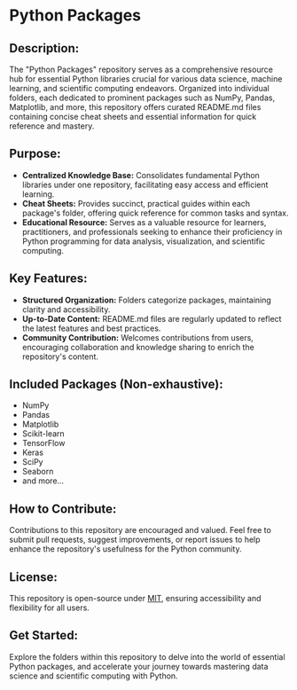# Python Packages

## Description:
The "Python Packages" repository serves as a comprehensive resource hub for essential Python libraries crucial for various data science, machine learning, and scientific computing endeavors. Organized into individual folders, each dedicated to prominent packages such as NumPy, Pandas, Matplotlib, and more, this repository offers curated README.md files containing concise cheat sheets and essential information for quick reference and mastery.

## Purpose:
- **Centralized Knowledge Base:** Consolidates fundamental Python libraries under one repository, facilitating easy access and efficient learning.
- **Cheat Sheets:** Provides succinct, practical guides within each package's folder, offering quick reference for common tasks and syntax.
- **Educational Resource:** Serves as a valuable resource for learners, practitioners, and professionals seeking to enhance their proficiency in Python programming for data analysis, visualization, and scientific computing.

## Key Features:
- **Structured Organization:** Folders categorize packages, maintaining clarity and accessibility.
- **Up-to-Date Content:** README.md files are regularly updated to reflect the latest features and best practices.
- **Community Contribution:** Welcomes contributions from users, encouraging collaboration and knowledge sharing to enrich the repository's content.

## Included Packages (Non-exhaustive):
- NumPy
- Pandas
- Matplotlib
- Scikit-learn
- TensorFlow
- Keras
- SciPy
- Seaborn
- and more...

## How to Contribute:
Contributions to this repository are encouraged and valued. Feel free to submit pull requests, suggest improvements, or report issues to help enhance the repository's usefulness for the Python community.

## License:
This repository is open-source under [MIT](#https://github.com/Mo-Abdalkader/Python_Packages/blob/main/LICENSE), ensuring accessibility and flexibility for all users.

## Get Started:
Explore the folders within this repository to delve into the world of essential Python packages, and accelerate your journey towards mastering data science and scientific computing with Python.
